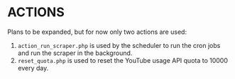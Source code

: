 # ACTIONS

Plans to be expanded, but for now only two actions are used:

1. `action_run_scraper.php` is used by the scheduler to run the cron jobs and run the scraper in the background.
2. `reset_quota.php` is used to reset the YouTube usage API quota to 10000 every day.